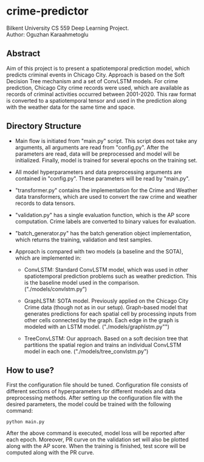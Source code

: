 # crime-predictor

Bilkent University CS 559 Deep Learning Project.\
Author: Oguzhan Karaahmetoglu

## Abstract

Aim of this project is to present a spatiotemporal prediction model, which predicts criminal events in Chicago City. 
Approach is based on the Soft Decision Tree mechanism and a set of ConvLSTM models. For crime prediction, Chicago
City crime records were used, which are available as records of criminal activities occurred between 2001-2020. This
raw format is converted to a spatiotemporal tensor and used in the prediction along with the weather data for the 
same time and space.

## Directory Structure

* Main flow is initiated from "main.py" script. This script does not take any arguments, all arguments are read
  from "config.py". After the parameters are read, data will be preprocessed and model will be initialized. Finally,
  model is trained for several epochs on the training set.
  
* All model hyperparameters and data preprocessing arguments are contained in "config.py". These parameters will
  be read by "main.py".
  
* "transformer.py" contains the implementation for the Crime and Weather data transformers, which are used to convert
  the raw crime and weather records to data tensors.
  
* "validation.py" has a single evaluation function, which is the AP score computation. Crime labels are converted to 
  binary values for evaluation.
  
* "batch_generator.py" has the batch generation object implementation, which returns the training, validation and 
  test samples.
  
* Approach is compared with two models (a baseline and the SOTA), which are implemented in:
    * ConvLSTM: Standard ConvLSTM model, which was used in other spatiotemporal prediction problems such as weather
    prediction. This is the baseline model used in the comparison. ("./models/convlstm.py")
    
    * GraphLSTM: SOTA model. Previously applied on the Chicago City Crime data (though not as in our setup). Graph-based
    model that generates predictions for each spatial cell by processing inputs from other cells connected by the graph.
    Each edge in the graph is modeled with an LSTM model. ("./models/graphlstm.py"")
    
    * TreeConvLSTM: Our approach. Based on a soft decision tree that partitions the spatial region and trains an
    individual ConvLSTM model in each one. ("./models/tree_convlstm.py")
    
    
## How to use?

First the configuration file should be tuned. Configuration file consists of different sections of hyperparameters
for different models and data preprocessing methods. After setting up the configuration file with the desired parameters,
the model could be trained with the following command:

```
python main.py
```

After the above command is executed, model loss will be reported after each epoch. Moreover, PR curve on the validation
set will also be plotted along with the AP score. When the training is finished, test score will be computed along with
the PR curve.